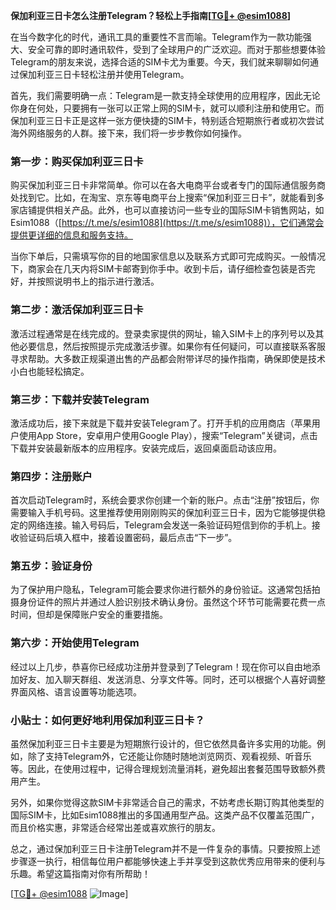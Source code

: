 **保加利亚三日卡怎么注册Telegram？轻松上手指南[[TG💪+ @esim1088](https://t.me/s/esim1088)]**

在当今数字化的时代，通讯工具的重要性不言而喻。Telegram作为一款功能强大、安全可靠的即时通讯软件，受到了全球用户的广泛欢迎。而对于那些想要体验Telegram的朋友来说，选择合适的SIM卡尤为重要。今天，我们就来聊聊如何通过保加利亚三日卡轻松注册并使用Telegram。

首先，我们需要明确一点：Telegram是一款支持全球使用的应用程序，因此无论你身在何处，只要拥有一张可以正常上网的SIM卡，就可以顺利注册和使用它。而保加利亚三日卡正是这样一张方便快捷的SIM卡，特别适合短期旅行者或初次尝试海外网络服务的人群。接下来，我们将一步步教你如何操作。

### 第一步：购买保加利亚三日卡

购买保加利亚三日卡非常简单。你可以在各大电商平台或者专门的国际通信服务商处找到它。比如，在淘宝、京东等电商平台上搜索“保加利亚三日卡”，就能看到多家店铺提供相关产品。此外，也可以直接访问一些专业的国际SIM卡销售网站，如Esim1088（[https://t.me/s/esim1088](https://t.me/s/esim1088)），它们通常会提供更详细的信息和服务支持。

当你下单后，只需填写你的目的地国家信息以及联系方式即可完成购买。一般情况下，商家会在几天内将SIM卡邮寄到你手中。收到卡后，请仔细检查包装是否完好，并按照说明书上的指示进行激活。

### 第二步：激活保加利亚三日卡

激活过程通常是在线完成的。登录卖家提供的网址，输入SIM卡上的序列号以及其他必要信息，然后按照提示完成激活步骤。如果你有任何疑问，可以直接联系客服寻求帮助。大多数正规渠道出售的产品都会附带详尽的操作指南，确保即使是技术小白也能轻松搞定。

### 第三步：下载并安装Telegram

激活成功后，接下来就是下载并安装Telegram了。打开手机的应用商店（苹果用户使用App Store，安卓用户使用Google Play），搜索“Telegram”关键词，点击下载并安装最新版本的应用程序。安装完成后，返回桌面启动该应用。

### 第四步：注册账户

首次启动Telegram时，系统会要求你创建一个新的账户。点击“注册”按钮后，你需要输入手机号码。这里推荐使用刚刚购买的保加利亚三日卡，因为它能够提供稳定的网络连接。输入号码后，Telegram会发送一条验证码短信到你的手机上。接收验证码后填入框中，接着设置密码，最后点击“下一步”。

### 第五步：验证身份

为了保护用户隐私，Telegram可能会要求你进行额外的身份验证。这通常包括拍摄身份证件的照片并通过人脸识别技术确认身份。虽然这个环节可能需要花费一点时间，但却是保障账户安全的重要措施。

### 第六步：开始使用Telegram

经过以上几步，恭喜你已经成功注册并登录到了Telegram！现在你可以自由地添加好友、加入聊天群组、发送消息、分享文件等。同时，还可以根据个人喜好调整界面风格、语言设置等功能选项。

### 小贴士：如何更好地利用保加利亚三日卡？

虽然保加利亚三日卡主要是为短期旅行设计的，但它依然具备许多实用的功能。例如，除了支持Telegram外，它还能让你随时随地浏览网页、观看视频、听音乐等。因此，在使用过程中，记得合理规划流量消耗，避免超出套餐范围导致额外费用产生。

另外，如果你觉得这款SIM卡非常适合自己的需求，不妨考虑长期订购其他类型的国际SIM卡，比如Esim1088推出的多国通用型产品。这类产品不仅覆盖范围广，而且价格实惠，非常适合经常出差或喜欢旅行的朋友。

总之，通过保加利亚三日卡注册Telegram并不是一件复杂的事情。只要按照上述步骤逐一执行，相信每位用户都能够快速上手并享受到这款优秀应用带来的便利与乐趣。希望这篇指南对你有所帮助！

[[TG💪+ @esim1088](https://t.me/s/esim1088) ![Image](https://i.postimg.cc/4NQfJmqS/Snipaste-2025-05-13-00-14-12.png)]